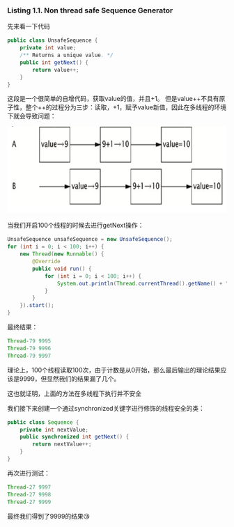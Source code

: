 ### Listing 1.1. Non thread safe Sequence Generator

先来看一下代码

```java
public class UnsafeSequence {
    private int value;
    /** Returns a unique value. */
    public int getNext() {
        return value++;
    }
}
```

这段是一个很简单的自增代码，获取value的值，并且+1。
但是value++不具有原子性，整个++的过程分为三步：读取，+1，赋予value新值，因此在多线程的环境下就会导致问题：

<div align=center>
<img src="https://github.com/zzzyyyxxxmmm/JavaConcurrencyInPracticeCode/blob/master/main/img/list1_1.png" width="700" height="200">
</div>

当我们开启100个线程的时候去进行getNext操作：

```java
UnsafeSequence unsafeSequence = new UnsafeSequence();
for (int i = 0; i < 100; i++) {
    new Thread(new Runnable() {
        @Override
        public void run() {
            for (int i = 0; i < 100; i++) {
                System.out.println(Thread.currentThread().getName() + " " + unsafeSequence.getNext());
            }
        }
    }).start();
}
```

最终结果：
```java
Thread-79 9995
Thread-79 9996
Thread-79 9997
```

理论上，100个线程读取100次，由于计数是从0开始，那么最后输出的理论结果应该是9999，但显然我们的结果漏了几个。

这也就证明，上面的方法在多线程下执行并不安全

我们接下来创建一个通过synchronized关键字进行修饰的线程安全的类：
```java
public class Sequence {
    private int nextValue;
    public synchronized int getNext() {
        return nextValue++;
    }
}
```

再次进行测试：

```java
Thread-27 9997
Thread-27 9998
Thread-27 9999
```

最终我们得到了9999的结果:kissing_heart:
